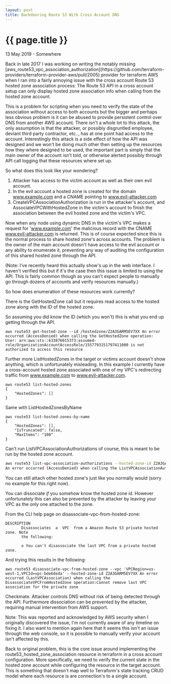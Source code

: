 ```yaml
---
layout: post
title: Backdooring Route 53 With Cross Account DNS
---
```


{{ page.title }}
================

<p class="meta">13 May 2019 - Somewhere</p>
Back in late 2017 I was working on writing the notably missing [aws_route53_&shy;vpc_association_authorization](https://github.com/terraform-providers/terraform-provider-aws/pull/2005) provider for terraform AWS when I ran into a fairly annoying issue with the cross account Route 53 hosted zone association process: The Route 53 API in a cross account setup can only display hosted zone association info when calling from the hosted zone account.

This is a problem for scripting when you need to verify the state of the association without access to both accounts but the bigger and perhaps less obvious problem is it can be abused to provide persistent control over DNS from another AWS account. There isn't a whole lot to this attack, the only assumption is that the attacker, or possibly disgruntled employee, deviant third party contractor, etc.., has at one point had access to the account. Interestingly this attack is a side effect of how the API was designed and we won't be doing much other then setting up the resources how they where designed to be used, the important part is simply that the main owner of the account isn't told, or otherwise alerted possibly through API call logging that these resources where set up.

So what does this look like your wondering?
  1. Attacker has access to the victim account as well as their own evil account.
  2. In the evil account a hosted zone is created for the domain www.example.com and a CNAME pointing to www.evil-attacker.com
  2. CreateVPCAssociationAuthorization is run in the attacker's account, and Associate&shy;VPCWithHostedZone in the victim's account to finish the association between the evil hosted zone and the victim's VPC.

Now when any node using dynamic DNS in the victim's VPC makes a request for 'www.example.com' the malicious record with the CNAME www.evil-attacker.com is returned. This is of course expected since this is the normal process to share hosted zone's across accounts. The problem is the owner of the main account doesn't have access to the evil account or any ability to enumerate it, preventing any way of auditing the configuration of this shared hosted zone through the API.

(Note: I've recently heard this actually show's up in the web interface. I haven't verified this but if it's the case then this issue is limited to using the API. This is fairly common though as you can't expect people to manually go through dozens of accounts and verify resources manually.)

So how does enumeration of these resources work currently?

There is the GetHostedZone call but it requires read access to the hosted zone along with the ID of the hosted zone.

So assuming you did know the ID (which you won't) this is what you end up getting through the API.
```wrap
aws route53 get-hosted-zone --id /hostedzone/Z2A3GARM5EV7XX An error occurred (AccessDenied) when calling the GetHostedZone operation: User: arn:aws:sts::633876015373:assumed-role/OrganizationAccountAccessRole/1557793151797411000 is not authorized to access this resource
```

Further more ListHostedZones in the target or victims account doesn't show anything, which is unfortunately misleading. In this example I currently have a cross-account hosted zone associated with one of my VPC's redirecting traffic from www.example.com to www.evil-attacker.com.
```
aws route53 list-hosted-zones
{
    "HostedZones": []
}
```

Same with ListHostedZonesByName
```
aws route53 list-hosted-zones-by-name
{
    "HostedZones": [],
    "IsTruncated": false,
    "MaxItems": "100"
}
```

Can't run ListVPCAssociationAuthorizations of course, this is meant to be run by the hosted zone account.

```bash
aws route53 list-vpc-association-authorizations --hosted-zone-id Z2A3GARM5EV7XX
An error occurred (AccessDenied) when calling the ListVPCAssociationAuthorizations operation: User: arn:aws:sts::633876015373:assumed-role/OrganizationAccountAccessRole/1557793151797411000 is not authorized to access this resource
```

You can still attach other hosted zone's just like you normally would (sorry no example for this right now).

You can dissociate *if* you somehow know the hosted zone id. However unfortunately this can also be prevented by the attacker by leaving your VPC as the only one attached to the zone.

From the CLI help page on disassociate-vpc-from-hosted-zone:
```
DESCRIPTION
       Disassociates  a  VPC  from a Amazon Route 53 private hosted zone. Note
       the following:

       o You can't disassociate the last VPC from a private hosted zone.
```

And trying this results in the following:
```wrap
aws route53 disassociate-vpc-from-hosted-zone --vpc 'VPCRegion=us-west-1,VPCId=vpc-bde6deda' --hosted-zone-id Z2A3GARM5EV7XX An error occurred (LastVPCAssociation) when calling the DisassociateVPCFromHostedZone operation:Cannot remove last VPC association for the private zone
```

Checkmate. Attacker controls DNS without risk of being detected through the API. Furthermore dissociation can be prevented by the attacker, requiring manual intervention from AWS support.

Note: This was reported and acknowledged by AWS security when I originally discovered the issue, I'm not currently aware of any timeline on fixing it. I also want to mention again here that it seems this isn't an issue through the web console, so it is possible to manually verify your account isn't affected by this.

Back to original problem, this is the core issue around implementing the route53_hosted_zone_association resource in terraform in a cross account configuration. More specifically, we need to verify the current state in the hosted zone account while configuring the resource in the target account. This is something that doesn't map well to Terraform's state tracking CRUD model where each resource is are connection's to a single account.

